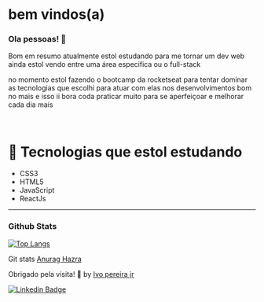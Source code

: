 # bem vindos(a)


### Ola pessoas!  👋

Bom em resumo atualmente estol estudando para me tornar um dev web ainda estol vendo entre uma área especifica ou o full-stack

no momento estol fazendo o bootcamp da rocketseat para tentar dominar as tecnologias que escolhi para atuar com elas nos desenvolvimentos bom no mais e isso ii bora coda praticar muito para se aperfeiçoar e melhorar cada dia mais 

</br>

# 🚀 Tecnologias que estol estudando

- CSS3
- HTML5
- JavaScript
- ReactJs


---

### Github Stats

[![Top Langs](https://github-readme-stats.ivopereira-jr.vercel.app/api/top-langs/?username=ivopereira-jr&layout=compact)](https://github.com/ivopereira-jr/github-readme-stats) 

Git stats [Anurag Hazra](https://github.com/anuraghazra)



Obrigado pela visita! 💜 by [Ivo pereira jr](https://github.com/ivopereira-jr)


[![Linkedin Badge](https://img.shields.io/badge/LinkedIn-0077B5?style=for-the-badge&logo=linkedin&logoColor=white&link=https://www.linkedin.com/in/ivopereira-jr/)](https://www.linkedin.com/in/ivopereira-jr/)
